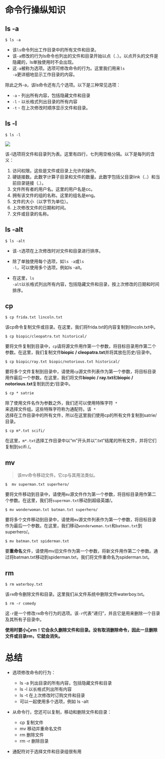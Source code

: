 # 命令行操纵知识
## ls -a
```shell
$ ls -a
```
- 该<code>ls</code>命令列出工作目录中的所有文件和目录。
- 该<code>-a</code>修改的行为ls命令也列出的文件和目录开始以点（<code>.</code>）。以点开头的文件是隐藏的，ls单独使用时不会出现。
- 这<code>-a</code>被称为选项。选项可修改命令的行为。这里我们用来<code>ls -a</code>更详细地显示工作目录的内容。

除此之外-a，该ls命令还有几个选项。以下是三种常见选项：

- <code>-a</code> - 列出所有内容，包括隐藏文件和目录
- <code>-l</code> - 以长格式列出目录的所有内容
- <code>-t</code> - 在上次修改时顺序显示文件和目录。

## ls -l
```shell
$ ls -l
```
![](http://ww1.sinaimg.cn/mw690/006rAlqhly1fzhxwutloqj30fc052q30.jpg)

该-l选项将文件和目录列为表。这里有四行，七列用空格分隔。以下是每列的含义：

1. 访问权限。这些是文件或目录上允许的操作。
2. 硬链接数。此数字计算子目录和文件的数量。此数字包括父目录link（..）和当前目录链接（.）。
3. 文件所有者的用户名。这里的用户名是cc。
4. 拥有该文件的组的名称。这里的组名是eng。
5. 文件的大小（以字节为单位）。
6. 上次修改文件的日期和时间。
7. 文件或目录的名称。

## ls -alt
```shell
$ ls -alt
```

- 该<code>-t</code>选项在上次修改时对文件和目录进行排序。

- 除了单独使用每个选项，如<code>ls -a</code>或<code>ls -l</code>，可以使用多个选项，例如ls -alt。

- 在这里，<code>ls -alt</code>以长格式列出所有内容，包括隐藏文件和目录，按上次修改的日期和时间排序。

## cp
```shell
$ cp frida.txt lincoln.txt
```

该cp命令复制文件或目录。在这里，我们将frida.txt的内容复制到lincoln.txt中。

```shell
$ cp biopic/cleopatra.txt historical/
```
要将文件复制到目录中，<code>cp</code>请将源文件用作第一个参数，将目标目录用作第二个参数。在这里，我们复制文件**biopic / cleopatra.txt**并将其放在历史/目录中。

```shell
$ cp biopic/ray.txt biopic/notorious.txt historical/
```

要将多个文件复制到目录中，请使用<code>cp</code>源文件列表作为第一个参数，将目标目录用作最后一个参数。在这里，我们将文件**biopic / ray.txt**和**biopic / notorious.txt**复制到历史/目录中。

```shell
$ cp * satrie
```

除了使用文件名作为参数之外，我们还可以使用特殊字符<code> \* </code>来选择文件组。这些特殊字符称为通配符。该<code> \* </code>选择在工作目录中的所有文件，所以在这里我们使用cp的所有文件复制到satrie/目录。

```shell
$ cp m*.txt scifi/
```
在这里，<code>m*.txt</code>选择工作目录中以“m”开头并以“.txt”结尾的所有文件，并将它们复制到scifi /。

## mv
> 该mv命令移动文件。它cp与其用法类似。

```shell
$  mv superman.txt superhero/
```

要将文件移动到目录中，请使用<code>mv</code>源文件作为第一个参数，将目标目录用作第二个参数。在这里，我们将<code>superman.txt</code>移动到超级英雄/。

```shell
$ mv wonderwoman.txt batman.txt superhero/
```
要将多个文件移动到目录中，请使用<code>mv</code>源文件列表作为第一个参数，将目标目录作为最后一个参数。在这里，我们移动<code>wonderwoman.txt</code>和<code>batman.txt</code>到superhero/。

```shell
$ mv batman.txt spiderman.txt
```
要**重命名**文件，请使用mv旧文件作为第一个参数，将新文件用作第二个参数。通过将batman.txt移动到spiderman.txt，我们将文件重命名为spiderman.txt。

## rm
```shell
$ rm waterboy.txt
```
该<code>rm</code>命令删除文件和目录。这里我们从文件系统中删除文件waterboy.txt。

```shell
$ rm -r comedy
```
这<code>-r</code>是一个修改<code>rm</code>命令行为的选项。该<code>-r</code>代表“递归”，并且它是用来删除一个目录及其所有子目录中。

**使用时要小心rm！它会永久删除文件和目录。没有取消删除命令，因此一旦删除文件或目录rm，它就会消失。**


#  总结
- 选项修改命令的行为：
    - ls -a 列出目录的所有内容，包括隐藏文件和目录
    - ls -l 以长格式列出所有内容
    - ls -t 在上次修改时订购文件和目录
    - 可以一起使用多个选项，例如 ls -alt

- 从命令行，您还可以复制，移动和删除文件和目录：
    - cp 复制文件
    - mv 移动并重命名文件
    - rm 删除文件
    - rm -r 删除目录
- 通配符对于选择文件和目录组很有用
